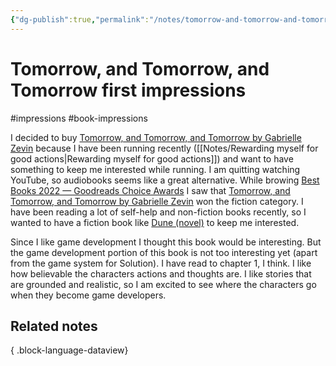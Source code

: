 ```yaml
---
{"dg-publish":true,"permalink":"/notes/tomorrow-and-tomorrow-and-tomorrow-first-impressions/","created":"2024-01-03T10:52:22.834+09:00","updated":"2024-01-03T11:11:26.943+09:00"}
---
```


# Tomorrow, and Tomorrow, and Tomorrow first impressions

#impressions #book-impressions

I decided to buy [Tomorrow, and Tomorrow, and Tomorrow by Gabrielle Zevin](https://www.goodreads.com/en/book/show/58784475) because I have been running recently ([[Notes/Rewarding myself for good actions\|Rewarding myself for good actions]]) and want to have something to keep me interested while running. I am quitting watching YouTube, so audiobooks seems like a great alternative. While browing [Best Books 2022 — Goodreads Choice Awards](https://www.goodreads.com/choiceawards/best-books-2022) I saw that [Tomorrow, and Tomorrow, and Tomorrow by Gabrielle Zevin](https://www.goodreads.com/en/book/show/58784475) won the fiction category. I have been reading a lot of self-help and non-fiction books recently, so I wanted to have a fiction book like [Dune (novel)](https://en.wikipedia.org/wiki/Dune_(novel)) to keep me interested.

Since I like game development I thought this book would be interesting. But the game development portion of this book is not too interesting yet (apart from the game system for Solution). I have read to chapter 1, I think. I like how believable the characters actions and thoughts are. I like stories that are grounded and realistic, so I am excited to see where the characters go when they become game developers.

## Related notes


{ .block-language-dataview}
